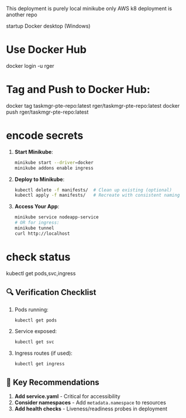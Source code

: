 This deployment is purely local minikube only
AWS k8 deployment is another repo 

startup Docker desktop (Windows) 

# Use Docker Hub
docker login -u rger
# Tag and Push to Docker Hub:
docker tag taskmgr-pte-repo:latest rger/taskmgr-pte-repo:latest
docker push rger/taskmgr-pte-repo:latest

# encode secrets

1. **Start Minikube**:
   ```bash
   minikube start --driver=docker
   minikube addons enable ingress
   ```

2. **Deploy to Minikube**:
   ```bash
   kubectl delete -f manifests/  # Clean up existing (optional)
   kubectl apply -f manifests/   # Recreate with consistent naming
   ```

3. **Access Your App**:
   ```bash
   minikube service nodeapp-service
   # OR for ingress:
   minikube tunnel
   curl http://localhost
   ```
# check status
kubectl get pods,svc,ingress

## 🔍 Verification Checklist
1. Pods running:
   ```bash
   kubectl get pods
   ```
2. Service exposed:
   ```bash
   kubectl get svc
   ```
3. Ingress routes (if used):
   ```bash
   kubectl get ingress
   ```

## 📌 Key Recommendations
1. **Add service.yaml** - Critical for accessibility
2. **Consider namespaces** - Add `metadata.namespace` to resources
3. **Add health checks** - Liveness/readiness probes in deployment


